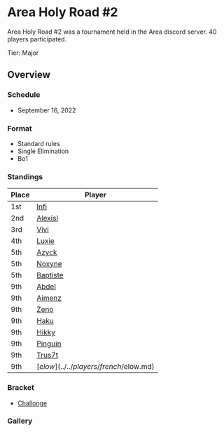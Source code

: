 # Area Holy Road #2

Area Holy Road #2 was a tournament held in the Area discord server.
40 players participated.

Tier: Major

## Overview

### Schedule
- September 16, 2022

### Format
- Standard rules
- Single Elimination
- Bo1

### Standings
|Place|Player|
|-|-|
|1st|[Infi](../../players/japanese/infi.md)|
|2nd|[Alexisl](../../players/french/alexisl.md)|
|3rd|[Vivi](../../players/french/vivi.md)|
|4th|[Luxie](../../players/belgian/luxie.md)|
|5th|[Azyck](../../players/french/azyck.md)|
|5th|[Noxyne](../../players/french/noxyne.md)|
|5th|[Baptiste](../../players/french/baptiste.md)|
|9th|[Abdel](../../players/french/abdel.md)|
|9th|[Aimenz](../../players/french/aimenz.md)|
|9th|[Zeno](../../players/french/585zeno.md)|
|9th|[Haku](../../players/german/haku.md)|
|9th|[Hikky](../../players/brazilian/hikky.md)|
|9th|[Pinguin](../../players/french/pinguin.md)|
|9th|[Trus7t](../../players/italian/trus7t.md)|
|9th|[$elow](../../players/french/$elow.md)|

### Bracket
- [Challonge](https://challonge.com/holyroad2)

### Gallery
